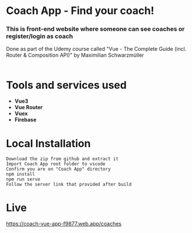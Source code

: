 # Coach App - Find your coach!
<h3>This is front-end website where someone can see coaches or register/login as coach</h3>
Done as part of the Udemy course called "Vue - The Complete Guide (incl. Router & Composition API)" by Maximilian Schwarzmüller<br><br>



# Tools and services used
<ul>
<li><b>Vue3</b></li>
<li><b>Vue Router</b></li>
<li><b>Vuex</b></li>
<li><b>Firebase</b></li>
</ul>

# Local Installation
```
Download the zip from github and extract it
Import Coach App root folder to vscode
Confirm you are on "Coach App" directory
npm install
npm run serve
Follow the server link that provided after build
```

# Live
https://coach-vue-app-f9877.web.app/coaches
